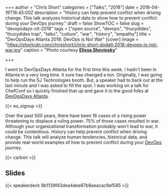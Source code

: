 +++
author = "Chris Short"
categories = ["Talks", "2018"]
date = 2018-04-19T16:45:00Z
description = "History can help prevent conflict when driving change. This talk analyzes historical data to show how to prevent conflict during your DevOps journey."
draft = false
ShowTOC = false
slug = "devopsdays-clt-2018"
tags = ["open source", "devops", "thucydides", "thucydides trap", "talks", "culture", "war", "history", "empathy"]
title = "DevOpsDays Atlanta 2018: DevOps is Not War"
[cover]
image = "https://shortcdn.com/chrisshort/chris-short-dodatl-2018-devops-is-not-war.jpg"
caption = "Photo courtesy [**Elissa Shevinsky**](https://twitter.com/ElissaBeth)"

+++

I went to DevOpsDays Atlanta for the first time this week. I hadn't been in Atlanta in a very long time. It sure has changed a ton. Originally, I was going to help run the SJ Technologies booth. But, a speaker had to back out at the last minute and I was asked to fill the spot. I was working on a talk for ChefConf so I quickly finished that up and gave it to the good folks at [DevOpsDays Atlanta](https://www.devopsdays.org/events/2018-atlanta/).

{{< eo_signup >}}

Over the past 500 years, there have been 16 cases of a rising power threatening to displace a ruling power. 75% of those cases resulted in war. Although your organizational transformation probably won't lead to war, it could be contentious. History can help prevent conflict when driving change. This talk will analyze human tendencies, historical data, and provide real-world examples of how to prevent conflict during your [DevOps](https://devopsish.com) journey.

{{< carbon >}}

## Slides

{{< speakerdeck 9b1139f43dea4abe87b8aeacac9af585 >}}
